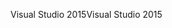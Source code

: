 <span data-ttu-id="53093-101">Visual Studio 2015</span><span class="sxs-lookup"><span data-stu-id="53093-101">Visual Studio 2015</span></span>